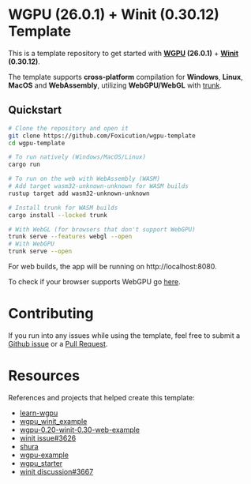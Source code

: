 # WGPU (26.0.1) + Winit (0.30.12) Template

This is a template repository to get started with **[WGPU](https://wgpu.rs/)
(26.0.1)** + **[Winit](https://github.com/rust-windowing/winit) (0.30.12)**.

The template supports **cross-platform** compilation for **Windows**, **Linux**,
**MacOS** and **WebAssembly**, utilizing **WebGPU/WebGL** with
[trunk](https://trunkrs.dev/).

## Quickstart

```sh
# Clone the repository and open it
git clone https://github.com/Foxicution/wgpu-template
cd wgpu-template

# To run natively (Windows/MacOS/Linux)
cargo run

# To run on the web with WebAssembly (WASM)
# Add target wasm32-unknown-unknown for WASM builds
rustup target add wasm32-unknown-unknown

# Install trunk for WASM builds
cargo install --locked trunk

# With WebGL (for browsers that don't support WebGPU)
trunk serve --features webgl --open
# With WebGPU
trunk serve --open
```

For web builds, the app will be running on http://localhost:8080.

To check if your browser supports WebGPU go [here](https://webgpureport.org/).

# Contributing

If you run into any issues while using the template, feel free to submit a
[Github issue](https://github.com/Foxicution/wgpu-template/issues) or a
[Pull Request](https://github.com/Foxicution/wgpu-template).

# Resources

References and projects that helped create this template:

- [learn-wgpu](https://sotrh.github.io/learn-wgpu/)
- [wgpu_winit_example](https://github.com/w4ngzhen/wgpu_winit_example)
- [wgpu-0.20-winit-0.30-web-example](https://github.com/erer1243/wgpu-0.20-winit-0.30-web-example)
- [winit issue#3626](https://github.com/rust-windowing/winit/issues/3626)
- [shura](https://github.com/AndriBaal/shura)
- [wgpu-example](https://github.com/matthewjberger/wgpu-example)
- [wgpu_starter](https://github.com/N3xus8/wgpu_starter)
- [winit discussion#3667](https://github.com/rust-windowing/winit/discussions/3667)
